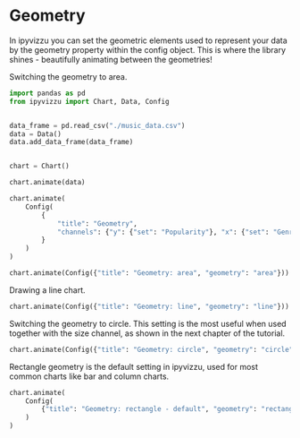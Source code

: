 # Geometry

In ipyvizzu you can set the geometric elements used to represent your data
by the geometry property within the config object. This is where the library
shines - beautifully animating between the geometries!

Switching the geometry to area.

```python
import pandas as pd
from ipyvizzu import Chart, Data, Config


data_frame = pd.read_csv("./music_data.csv")
data = Data()
data.add_data_frame(data_frame)


chart = Chart()

chart.animate(data)

chart.animate(
    Config(
        {
            "title": "Geometry",
            "channels": {"y": {"set": "Popularity"}, "x": {"set": "Genres"}},
        }
    )
)

chart.animate(Config({"title": "Geometry: area", "geometry": "area"}))
```

<div id="tutorial_01"></div>

Drawing a line chart.

```python
chart.animate(Config({"title": "Geometry: line", "geometry": "line"}))
```

<div id="tutorial_02"></div>

Switching the geometry to circle.
This setting is the most useful when used together with the size channel,
as shown in the next chapter of the tutorial.

```python
chart.animate(Config({"title": "Geometry: circle", "geometry": "circle"}))
```

<div id="tutorial_03"></div>

Rectangle geometry is the default setting in ipyvizzu,
used for most common charts like bar and column charts.

```python
chart.animate(
    Config(
        {"title": "Geometry: rectangle - default", "geometry": "rectangle "}
    )
)
```

<div id="tutorial_04"></div>

<script src="./01_04_geometry.js"></script>

